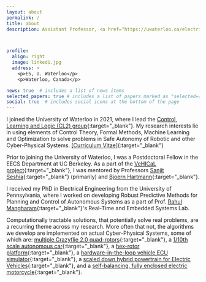 ```yaml
---
layout: about
permalink: /
title: about
description: Assistant Professor, <a href="https://uwaterloo.ca/electrical-computer-engineering/" target="_blank"> Electrical and Computer Engineering, University of Waterloo</a>. 



profile:
  align: right
  image: linkedi.jpg
  address: >
    <p>E5, U. Waterloo</p>
    <p>Waterloo, Canada</p>

news: true  # includes a list of news items
selected_papers: true # includes a list of papers marked as "selected={true}"
social: true  # includes social icons at the bottom of the page
---
```


<!---
<b> Announcement (July 2021): I have joined the University of Waterloo as a Tenure-track Assistant Professor in the ECE department. I am looking to hire (jointly with [Sebastian Fischmeister](https://uwaterloo.ca/embedded-software-group/people-profiles/sebastian-fischmeister){:target="_blank"}) PhD and MS (thesis) students to work on problems in safety assurance of autonomous systems. Please send me an email with your CV if you are interested. </b>
-->

<!--
<b>I'm hiring PhD and MASc students for Winter 2023. [Click here](assets/files/Positions-Winter2023.pdf){:target="\_blank"} for more information and instructions on how to apply. </b>
-->

I joined the University of Waterloo in 2021, where I lead the [Control, Learning and Logic (CL2) group](group/index.html){:target="\_blank"}. My research interests lie in using elements of Control Theory, Formal Methods, Machine Learning and Optimization to solve problems in Safe Autonomy of Robotic and other Cyber-Physical Systems. 
[[Curriculum Vitae]](assets/files/CV_YashVardhanPant.pdf){:target="\_blank"}




Prior to joining the University of Waterloo, I was a Postdoctoral Fellow in the EECS Department at UC Berkeley. As a part of the [VeHICaL project](http://vehical.org){:target="_blank"}, I was mentored by Professors [Sanjit Seshia](http://people.eecs.berkeley.edu/~sseshia/){:target="_blank"} (primarily) and [Bjoern Hartmann](https://people.eecs.berkeley.edu/~bjoern/){:target="_blank"}.

I received my PhD in Electrical Engineering from the University of Pennsylvania, where I worked on developing Robust Predictive Methods for Planning and Control of Autonomous Systems as a part of Prof. [Rahul Mangharam](http://www.seas.upenn.edu/~rahulm/){:target="_blank"}'s Real-Time and Embedded Systems Lab.

Computationally tractable solutions, that potentially solve real problems, are a recurring theme across my research. More often that not, the algorithms we develop are implemented on actual Cyber-Physical Systems, some of which are: [multiple Crazyflie 2.0 quad-rotors](http://bit.ly/varvel8){:target="_blank"}, a [1/10th scale autonomous car](http://f1tenth.org){:target="_blank"}, a [hex-rotor platform](https://www.youtube.com/watch?v=hmTRxrq4NJg&feature=youtu.be){:target="_blank"}, a [hardware-in-the-loop vehicle ECU simulator](https://www.youtube.com/watch?v=vchbkNtnr-U&list=PL7rtKJAz_mPdy9rIrQc4qsNyyeqzzLKrp){:target="_blank"}, a [scaled down hybrid powertrain for Electric Vehicles](https://www.youtube.com/watch?v=ZWIuTwJ4Npk){:target="_blank"}, and a [self-balancing, fully enclosed electric motorcycle](https://www.litmotors.com/product){:target="_blank"}. 




&nbsp;
&nbsp;
&nbsp;



<!---#### Areas of Interests
| Statistical Machine Learning | Design of Provable Learning Algorithms | Interpretability of Deep Learning Models | AI for Healthcare | Spatiotemporal Data Analysis | -->



